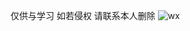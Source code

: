 仅供与学习 如若侵权 请联系本人删除
![wx](https://github.com/cabda404/python-crawler-demo/assets/73818671/b18147d5-9320-4e6b-b411-647d50aecdca)
